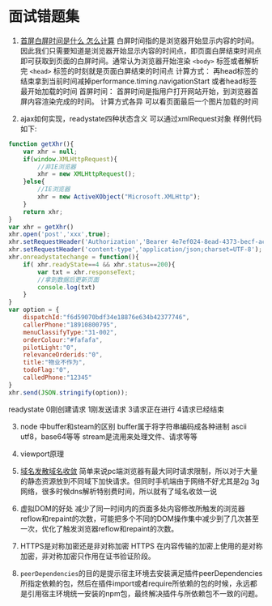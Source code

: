 面试错题集
==
1. [首屏白屏时间是什么 怎么计算](https://www.cnblogs.com/passkey/p/9987384.html)
白屏时间指的是浏览器开始显示内容的时间。因此我们只需要知道是浏览器开始显示内容的时间点，即页面白屏结束时间点即可获取到页面的白屏时间。通常认为浏览器开始渲染 `<body>` 标签或者解析完 `<head>` 标签的时刻就是页面白屏结束的时间点
计算方式：
再head标签的结束拿到当前时间减掉performance.timing.navigationStart 或者head标签最开始加载的时间
首屏时间：
首屏时间是指用户打开网站开始，到浏览器首屏内容渲染完成的时间。
计算方式各异
可以看页面最后一个图片加载的时间

2. ajax如何实现，readystate四种状态含义
可以通过xmlRequest对象
样例代码如下:
```javascript
function getXhr(){
    var xhr = null;
    if(window.XMLHttpRequest){
        //非IE浏览器
        xhr = new XMLHttpRequest();
    }else{
        //IE浏览器
        xhr = new ActiveXObject("Microsoft.XMLHttp");
    }
    return xhr;
}
var xhr = getXhr()
xhr.open('post','xxx',true);
xhr.setRequestHeader('Authorization','Bearer 4e7ef024-8ead-4373-becf-ac468981bb2d');
xhr.setRequestHeader('content-type','application/json;charset=UTF-8');
xhr.onreadystatechange = function(){
    if( xhr.readyState==4 && xhr.status==200){
        var txt = xhr.responseText;
        //拿到数据后更新页面
        console.log(txt)
    }
}
var option = {
    dispatchId:"f6d59070bdf34e18876e634b42377746",
    callerPhone:"18910800795",
    menuClassifyType:"31-002",
    orderColour:"#fafafa",
    pilotLight:"0",
    relevanceOrderids:"0",
    title:"物业不作为",
    todoFlag:"0",
    calledPhone:"12345"
}
xhr.send(JSON.stringify(option));
```
readystate 0刚创建请求 1刚发送请求 3请求正在进行 4请求已经结束

3. node 中buffer和steam的区别
buffer属于将字符串编码成各种进制 ascii utf8，base64等等 stream是流用来处理文件、请求等等

4. viewport原理

5. [域名发散域名收敛](https://github.com/chokcoco/cnblogsArticle/issues/1)
简单来说pc端浏览器有最大同时请求限制，所以对于大量的静态资源放到不同域下加快请求。但同时手机端由于网络不好尤其是2g 3g网络，很多时候dns解析特别费时间，所以就有了域名收敛一说

6. 虚拟DOM的好处
减少了同一时间内的页面多处内容修改所触发的浏览器reflow和repaint的次数，可能把多个不同的DOM操作集中减少到了几次甚至一次，优化了触发浏览器reflow和repaint的次数。

7. HTTPS是对称加密还是非对称加密
HTTPS 在内容传输的加密上使用的是对称加密，非对称加密只作用在证书验证阶段。

8. `peerDependencies`的目的是提示宿主环境去安装满足插件peerDependencies所指定依赖的包，然后在插件import或者require所依赖的包的时候，永远都是引用宿主环境统一安装的npm包，最终解决插件与所依赖包不一致的问题。